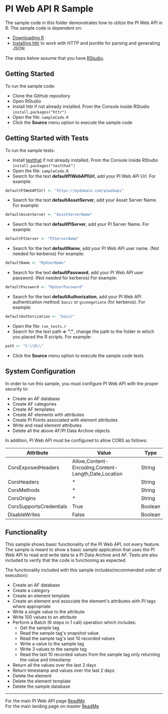 # PI Web API R Sample

The sample code in this folder demonstrates how to utilize the PI Web API in R. The sample code is dependent on:

- [Downloading R](https://cran.r-project.org/mirrors.html)
- [Installing httr](https://CRAN.R-project.org/package=httr) to work with HTTP and jsonlite for parsing and generating JSON

The steps below assume that you have [RStudio](https://www.rstudio.com/products/rstudio/download/).

## Getting Started

To run the sample code:

- Clone the GitHub repository
- Open RStudio
- Install httr if not already installed. From the Console inside RStudio `install.packages("httr")`
- Open the file: `sampleCode.R`
- Click the **Source** menu option to execute the sample code

## Getting Started with Tests

To run the sample tests:

- Install [testthat](https://cran.r-project.org/web/packages/testthat/index.html) if not already installed. From the Console inside RStudio `install.packages("testthat")`
- Open the file: `sampleCode.R`
- Search for the text **defaultPIWebAPIUrl**, add your PI Web API Url. For example:

```R
defaultPIWebAPIUrl <- "https://mydomain.com/piwebapi"
```

- Search for the text **defaultAssetServer**, add your Asset Server Name. For example:

```R
defaultAssetServer <- "AssetServerName"
```

- Search for the text **defaultPIServer**, add your PI Server Name. For example:

```R
defaultPIServer <- "PIServerName"
```

- Search for the text **defaultName**, add your PI Web API user name. (Not needed for kerberos) For example:

```R
defaultName <- "MyUserName"
```

- Search for the text **defaultPassword**, add your PI Web API user password. (Not needed for kerberos) For example:

```R
defaultPassword <- "MyUserPassword"
```

- Search for the text **defaultAuthorization**, add your PI Web API authentication method: `basic` or `gssnegotiate` (for kerberos). For example:

```R
defaultAuthorization <- "basic"
```

- Open the file: `run_tests.r`
- Search for the text path **<- "."**, change the path to the folder in which you placed the R scripts. For example:

```R
path <- "C:\\R\\"
```

- Click the **Source** menu option to execute the sample code tests

## System Configuration

In order to run this sample, you must configure PI Web API with the proper security to:

- Create an AF database
- Create AF categories
- Create AF templates
- Create AF elements with attributes
- Create PI Points associated with element attributes
- Write and read element attributes
- Delete all the above AF/PI Data Archive objects

In addition, PI Web API must be configured to allow CORS as follows:

| Attribute               | Value                                               | Type    |
| ----------------------- | --------------------------------------------------- | ------- |
| CorsExposedHeaders      | Allow,Content-Encoding,Content-Length,Date,Location | String  |
| CorsHeaders             | \*                                                  | String  |
| CorsMethods             | \*                                                  | String  |
| CorsOrigins             | \*                                                  | String  |
| CorsSupportsCredentials | True                                                | Boolean |
| DisableWrites           | False                                               | Boolean |

## Functionality

This sample shows basic functionality of the PI Web API, not every feature. The sample is meant to show a basic sample application that uses the PI Web API to read and write data to a PI Data Archive and AF. Tests are also included to verify that the code is functioning as expected.

The functionality included with this sample includes(recommended order of execution):

- Create an AF database
- Create a category
- Create an element template
- Create an element and associate the element's attributes with PI tags where appropriate
- Write a single value to the attribute
- Write 100 values to an attribute
- Perform a Batch (6 steps in 1 call) operation which includes:
  - Get the sample tag
  - Read the sample tag's snapshot value
  - Read the sample tag's last 10 recorded values
  - Write a value to the sample tag
  - Write 3 values to the sample tag
  - Read the last 10 recorded values from the sample tag only returning the value and timestamp
- Return all the values over the last 2 days
- Return timestamp and values over the last 2 days
- Delete the element
- Delete the element template
- Delete the sample database

---

For the main PI Web API page [ReadMe](../)  
For the main landing page on master [ReadMe](https://github.com/osisoft/OSI-Samples)
